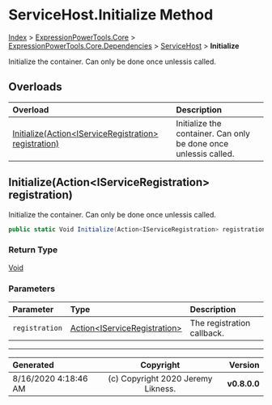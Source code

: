 ﻿# ServiceHost.Initialize Method

[Index](../index.md) > [ExpressionPowerTools.Core](ExpressionPowerTools.Core.a.md) > [ExpressionPowerTools.Core.Dependencies](ExpressionPowerTools.Core.Dependencies.n.md) > [ServiceHost](ExpressionPowerTools.Core.Dependencies.ServiceHost.cs.md) > **Initialize**

Initialize the container. Can only be done once unlessis called.

## Overloads

| Overload | Description |
| :-- | :-- |
| [Initialize(Action&lt;IServiceRegistration> registration)](#initializeactioniserviceregistration-registration) | Initialize the container. Can only be done once unlessis called. |
## Initialize(Action&lt;IServiceRegistration> registration)

Initialize the container. Can only be done once unlessis called.

```csharp
public static Void Initialize(Action<IServiceRegistration> registration)
```

### Return Type

 [Void](https://docs.microsoft.com/dotnet/api/system.void) 

### Parameters

| Parameter | Type | Description |
| :-- | :-- | :-- |
| `registration` | [Action&lt;IServiceRegistration>](https://docs.microsoft.com/dotnet/api/system.action-1) | The registration callback. |



---

| Generated | Copyright | Version |
| :-- | :-: | --: |
| 8/16/2020 4:18:46 AM | (c) Copyright 2020 Jeremy Likness. | **v0.8.0.0** |
